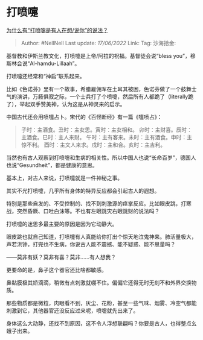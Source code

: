 # 打喷嚏

[为什么有“打喷嚏是有人在想/说你”的说法？](https://www.zhihu.com/question/537011630/answer/2523618739)

> Author: #NellNell
> Last update: *17/06/2022*
> Link:
> Tag:
> 沙海拾金:

基督教和伊斯兰教文化，打喷嚏是上帝/阿拉的祝福。基督徒会说“bless you”，穆斯林会说“Al-hamdu-Lillaah”。

打喷嚏还经常和“神启”联系起来。

比如《色诺芬》里有一个故事，希腊雇佣军在土耳其被困，色诺芬做了一个鼓舞士气的演讲，万籁俱寂之际，一个士兵打了个喷嚏，然后所有人都跪了（literally跪了），举起双手赞美神，认为这是从神灵来的启示。

中国古代还会用喷嚏占卜。宋代的《百怪断经》有一篇《嚏喷占》：

> 子时：主酒食。丑时：主女思。寅时：主女相和。
> 卯时：主财喜。辰时：主酒食。巳时：主人来财。
> 午时：主有客来。未时：主有酒食。申时：主惊不利。
> 酉时：主文人来求。戌时：主和合。亥时：主吉利。

当然也有古人观察到打喷嚏和生病的相关性。所以中国人也说“长命百岁”，德国人也说“Gesundheit”，都是健康的意思。

基本上，对古人来说，打喷嚏就是一件神秘之事。

其实不光打喷嚏，几乎所有身体的特异反应都会引起古人的遐想。

特别是那些自发的、不受控制的、找不到刺激源的痉挛反应。比如眼皮跳，打寒战，突然昏厥、口吐白沫等。不也有左眼跳灾右眼跳财的说法吗？

打喷嚏的迷思多最主要的原因是因为它动静大。

眼皮跳也就自己知道，打喷嚏有人真能给你打出个惊天地泣鬼神来。肺活量极大，声若洪钟，打完也不生病，你说古人能不震撼、能不疑惑、能不思量吗？

——莫非有妖？莫非有喜？莫非……有人想我？

更要命的是，鼻子这个器官还比啥都敏感。

鼻黏膜极其娇滴滴，稍微有点刺激就绷不住。偏偏它还得无时无刻不和外界交换物质。

那些物质都是微粒，肉眼看不到，灰尘、花粉，甚至一些气味、烟雾、冷空气都能刺激到它，其他器官还没反应过来呢，喷嚏就先出来了。

身体这么大动静，还找不到原因，这不令人浮想联翩吗？你要是古人，也得整点幺蛾子出来。
